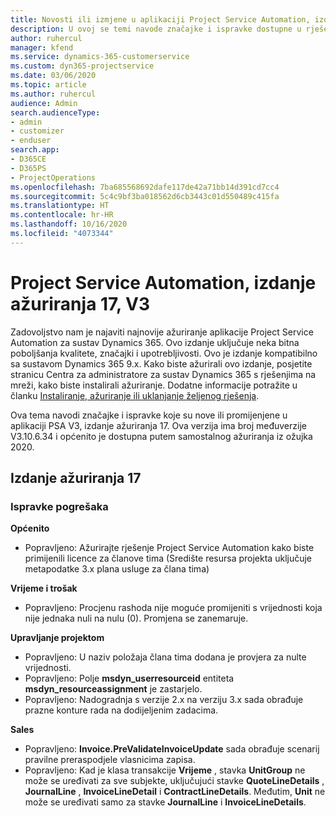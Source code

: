 ```yaml
---
title: Novosti ili izmjene u aplikaciji Project Service Automation, izdanje ažuriranja 17, V3
description: U ovoj se temi navode značajke i ispravke dostupne u rješenju Project Service Automation, izdanje ažuriranja 17, V3.
author: ruhercul
manager: kfend
ms.service: dynamics-365-customerservice
ms.custom: dyn365-projectservice
ms.date: 03/06/2020
ms.topic: article
ms.author: ruhercul
audience: Admin
search.audienceType:
- admin
- customizer
- enduser
search.app:
- D365CE
- D365PS
- ProjectOperations
ms.openlocfilehash: 7ba685568692dafe117de42a71bb14d391cd7cc4
ms.sourcegitcommit: 5c4c9bf3ba018562d6cb3443c01d550489c415fa
ms.translationtype: HT
ms.contentlocale: hr-HR
ms.lasthandoff: 10/16/2020
ms.locfileid: "4073344"
---
```

# <a name="project-service-automation-update-release-17-v3"></a>Project Service Automation, izdanje ažuriranja 17, V3

Zadovoljstvo nam je najaviti najnovije ažuriranje aplikacije Project Service Automation za sustav Dynamics 365. Ovo izdanje uključuje neka bitna poboljšanja kvalitete, značajki i upotrebljivosti.  Ovo je izdanje kompatibilno sa sustavom Dynamics 365 9.x. Kako biste ažurirali ovo izdanje, posjetite stranicu Centra za administratore za sustav Dynamics 365 s rješenjima na mreži, kako biste instalirali ažuriranje. Dodatne informacije potražite u članku [Instaliranje, ažuriranje ili uklanjanje željenog rješenja](https://docs.microsoft.com/power-platform/admin/install-remove-preferred-solution).

Ova tema navodi značajke i ispravke koje su nove ili promijenjene u aplikaciji PSA V3, izdanje ažuriranja 17. Ova verzija ima broj međuverzije V3.10.6.34 i općenito je dostupna putem samostalnog ažuriranja iz ožujka 2020.


## <a name="update-release-17"></a>Izdanje ažuriranja 17

### <a name="bug-fixes"></a>Ispravke pogrešaka

**Općenito**

- Popravljeno: Ažurirajte rješenje Project Service Automation kako biste primijenili licence za članove tima (Središte resursa projekta uključuje metapodatke 3.x plana usluge za člana tima)
 
**Vrijeme i trošak**

- Popravljeno: Procjenu rashoda nije moguće promijeniti s vrijednosti koja nije jednaka nuli na nulu (0). Promjena se zanemaruje.

**Upravljanje projektom**

- Popravljeno: U naziv položaja člana tima dodana je provjera za nulte vrijednosti.
- Popravljeno: Polje **msdyn_userresourceid** entiteta **msdyn_resourceassignment** je zastarjelo.
- Popravljeno: Nadogradnja s verzije 2.x na verziju 3.x sada obrađuje prazne konture rada na dodijeljenim zadacima.

**Sales**

- Popravljeno: **Invoice.PreValidateInvoiceUpdate** sada obrađuje scenarij pravilne preraspodjele vlasnicima zapisa.
- Popravljeno: Kad je klasa transakcije **Vrijeme** , stavka **UnitGroup** ne može se uređivati za sve subjekte, uključujući stavke **QuoteLineDetails** , **JournalLine** , **InvoiceLineDetail** i **ContractLineDetails**. Međutim, **Unit** ne može se uređivati samo za stavke **JournalLine** i **InvoiceLineDetails**.


